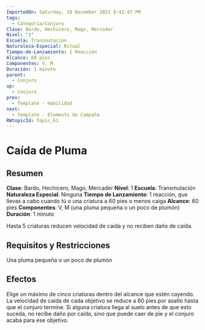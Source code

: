 ```yaml
---
ImportedOn: Saturday, 18 December 2021 8:41:47 PM
tags:
  - Categoría/Conjuro
Clase: Bardo, Hechicero, Mago, Mercader
Nivel: "1"
Escuela: Transmutación
Naturaleza-Especial: Ritual
Tiempo-de-Lanzamiento: 1 Reacción
Alcance: 60 pies
Componentes: V, M
Duración: 1 minuto
parent:
  - Conjuro
up:
  - Conjuro
prev:
  - Template - Habilidad
next:
  - Template - Elemento de Campaña
RWtopicId: Topic_61
---
```

# Caída de Pluma

## Resumen
**Clase**: Bardo, Hechicero, Mago, Mercader
**Nivel**: 1
**Escuela**: Transmutación
**Naturaleza Especial**: Ninguna
**Tiempo de Lanzamiento**: 1 reacción, que llevas a cabo cuando tú o una criatura a 60 pies o menos caiga
**Alcance**: 60 pies
**Componentes**: V, M (una pluma pequeña o un poco de plumón)
**Duración**: 1 minuto

Hasta 5 criaturas reducen velocidad de caída y no reciben daño de caída.

## Requisitos y Restricciones
Una pluma pequeña o un poco de plumón

## Efectos
Elige un máximo de cinco criaturas dentro del alcance que estén cayendo. La velocidad de caída de cada objetivo se reduce a 60 pies por asalto hasta que el conjuro termine. Si alguna criatura llega al suelo antes de que esto suceda, no recibe daño por caída, sino que puede caer de pie y el conjuro acaba para ese objetivo.

